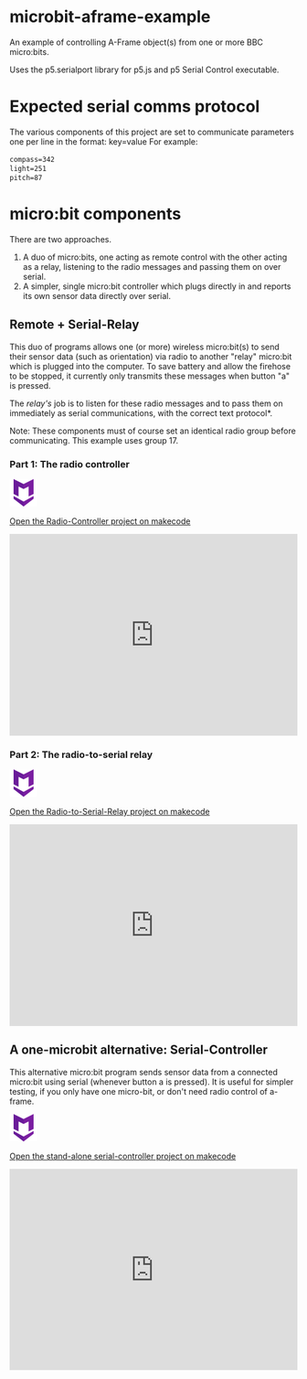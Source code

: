 # microbit-aframe-example
An example of controlling A-Frame object(s) from one or more BBC micro:bits. 

Uses the p5.serialport library for p5.js and p5 Serial Control executable.



# Expected serial comms protocol

The various components of this project are set to communicate parameters one per line in the format: key=value  For example:

```
compass=342
light=251
pitch=87
```

# micro:bit components

There are two approaches.  
1) A duo of micro:bits, one acting as remote control with the other acting as a relay, listening to the radio messages and passing them on over serial.
2) A simpler, single micro:bit controller which plugs directly in and reports its own sensor data directly over serial.

## Remote + Serial-Relay

This duo of programs allows one (or more) wireless micro:bit(s) to send their sensor data (such as orientation) via radio to another "relay" micro:bit which is plugged into the computer.  To save battery and allow the firehose to be stopped, it currently only transmits these messages when button "a" is pressed.  

The _relay's_ job is to listen for these radio messages and to pass them on immediately as serial communications, with the correct text protocol*.

Note: These components must of course set an identical radio group before communicating.  This example uses group 17.

### Part 1: The radio controller

![alt text](https://github.com/adam-p/markdown-here/raw/master/src/common/images/icon48.png "Radio-Controller screenshot")

[Open the Radio-Controller project on makecode][makecode Radio-Controller link]

<div style="position:relative;height:0;padding-bottom:70%;overflow:hidden;"><iframe style="position:absolute;top:0;left:0;width:100%;height:100%;" src="https://makecode.microbit.org/#pub:_fTuVA3ePuAs4" frameborder="0" sandbox="allow-popups allow-forms allow-scripts allow-same-origin"></iframe></div>


### Part 2: The radio-to-serial relay

![alt text](https://github.com/adam-p/markdown-here/raw/master/src/common/images/icon48.png "Radio-to-Serial-Relay screenshot")

[Open the Radio-to-Serial-Relay project on makecode][makecode Radio-to-Serial-Relay link]

<div style="position:relative;height:0;padding-bottom:70%;overflow:hidden;"><iframe style="position:absolute;top:0;left:0;width:100%;height:100%;" src="https://makecode.microbit.org/#pub:_H885g81qqKFq" frameborder="0" sandbox="allow-popups allow-forms allow-scripts allow-same-origin"></iframe></div>



## A one-microbit alternative: Serial-Controller

This alternative micro:bit program sends sensor data from a connected micro:bit using serial (whenever button a is pressed).  It is useful for simpler testing, if you only have one micro-bit, or don't need radio control of a-frame.

![alt text](https://github.com/adam-p/markdown-here/raw/master/src/common/images/icon48.png "Serial-Controller screenshot")

[Open the stand-alone serial-controller project on makecode][makecode serial-controller link]

<div style="position:relative;height:0;padding-bottom:70%;overflow:hidden;"><iframe style="position:absolute;top:0;left:0;width:100%;height:100%;" src="https://makecode.microbit.org/#pub:_dXzDEsKeC6ga" frameborder="0" sandbox="allow-popups allow-forms allow-scripts allow-same-origin"></iframe></div>


[makecode serial-controller link]: https://makecode.microbit.org/_dAEJCJEYyV4y

[makecode Radio-to-Serial-Relay link]: https://makecode.microbit.org/_dAEJCJEYyV4y

[makecode Radio-Controller link]: https://makecode.microbit.org/_fTuVA3ePuAs4
